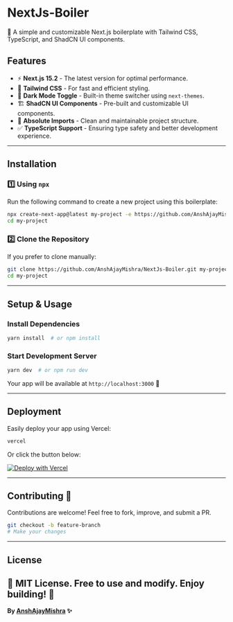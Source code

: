 # NextJs-Boiler

🚀 A simple and customizable Next.js boilerplate with Tailwind CSS, TypeScript, and ShadCN UI components.

## Features

- ⚡ **Next.js 15.2** - The latest version for optimal performance.
- 🎨 **Tailwind CSS** - For fast and efficient styling.
- 🌙 **Dark Mode Toggle** - Built-in theme switcher using `next-themes`.
- 🏗 **ShadCN UI Components** - Pre-built and customizable UI components.
- 🔗 **Absolute Imports** - Clean and maintainable project structure.
- ✅ **TypeScript Support** - Ensuring type safety and better development experience.

---

## Installation

### 1️⃣ Using `npx`
Run the following command to create a new project using this boilerplate:

```sh
npx create-next-app@latest my-project -e https://github.com/AnshAjayMishra/NextJs-Boiler
cd my-project
```

### 2️⃣ Clone the Repository
If you prefer to clone manually:

```sh
git clone https://github.com/AnshAjayMishra/NextJs-Boiler.git my-project
cd my-project
```

---

## Setup & Usage

### Install Dependencies
```sh
yarn install  # or npm install
```

### Start Development Server
```sh
yarn dev  # or npm run dev
```

Your app will be available at `http://localhost:3000` 🎉

---

## Deployment

Easily deploy your app using Vercel:

```sh
vercel
```

Or click the button below:

[![Deploy with Vercel](https://vercel.com/button)](https://vercel.com/new/clone?repository-url=https://github.com/AnshAjayMishra/NextJs-Boiler)

---

## Contributing 🤝

Contributions are welcome! Feel free to fork, improve, and submit a PR.

```sh
git checkout -b feature-branch
# Make your changes
```

---

## License

📜 MIT License. Free to use and modify. Enjoy building! 🚀
---

**By [AnshAjayMishra](https://github.com/AnshAjayMishra) ✨**

